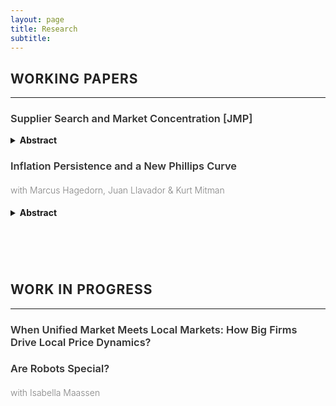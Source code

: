 ```yaml
---
layout: page
title: Research
subtitle: 
---
```


## <span style="font-weight:700; color:#222; letter-spacing:1px; text-transform:uppercase;">Working Papers</span>
---

### <span style="font-weight:600; color:#333;">Supplier Search and Market Concentration [JMP]</span> <!-- [Draft](assets/doc/CHOI_JMP_draft.pdf) -->

<details>
<summary><strong>Abstract </strong></summary>
Abstract: This paper examines how lower search costs in input markets reshape the distribution of firm sizes. Using Swedish administrative data, I document four facts: (i) more productive firms pay lower input prices, (ii) the dispersion in imported varieties across firms is widening, (iii) the sales distribution among importers has become more unequal, and (iv) municipalities with greater fiber-optic coverage experience faster supplier network growth, especially among more productive firms. To interpret these patterns, I develop a quantitative model of monopolistic competition with frictional input markets, in which firms incur fixed costs to search and bargain with suppliers. The model shows that falling search costs reallocate resources toward importers, raising aggregate productivity but also increasing market concentration. A counterfactual exercise indicates that a 10 percent tariff on inputs would largely offset these gains.
</details>

### <span style="font-weight:600; color:#333;">Inflation Persistence and a New Phillips Curve</span>  
#### <span style="color: grey; font-weight:300;">with Marcus Hagedorn, Juan Llavador & Kurt Mitman</span>


<details>
<summary><strong>Abstract </strong></summary>
Abstract: Auclert et al. (2024) recently argued that, to first order, menu-costs models deliver
the same New Keynesian Phillips Curves as time-dependent models in response to AR(1)
shocks. We show here that when considering a broader class of shocks, menu-costs models
can generate qualitatively and quantitatively different Phillips curves than implied by
time-dependent models. Shocks to the growth rate of nominal demand generate inflation
persistence in the model, in line with the data, but at odd with the standard time-
dependent NKPC. Changes in the extensive margin of price adjustment in the menu-cost
model generate history dependence that is captured by the lagged inflation rate. Once
we control for lagged nominal demand growth, the explanatory power of lagged inflation
drops significantly. The reason is that nominal demand growth is a second determinant
of inflation in the Phillips curve in menu-cost models and inflation therefore inherits the persistence of the process for nominal demand.
</details>

# &nbsp;


## <span style="font-weight:700; color:#222; letter-spacing:1px; text-transform:uppercase;">Work in Progress</span>
---

### <span style="font-weight:600; color:#333;">When Unified Market Meets Local Markets: How Big Firms Drive Local Price Dynamics?</span>


<!--Abstract:Firms compete with each other in many different markets - labor market as employers, consumer market as sellers or input market as buyers. Recent research have studied competition in one or more of these market. However, these markets differ in terms of structure and geographical characteristics. The true competition intensity is thus complex and depends on interaction of these different markets. In this paper, I use balance sheet data at both the firm and plant levels from the Swedish retail industry. I construct several measures of market concentration, including the Herfindahl-Hirschman Index (HHI), profit margins, the concentration ratio of the top three firms (CR3), and others. I then analyze the time trends of these measures at both the national and local (municipality) levels. To interpret these findings, I develop a quantitative model that features a locally segmented labor and final goods market, alongside a nationally unified intermediate goods market.-->


### <span style="font-weight:600; color:#333;">Are Robots Special?</span>  
#### <span style="color: grey; font-weight:300;">with Isabella Maassen</span>

